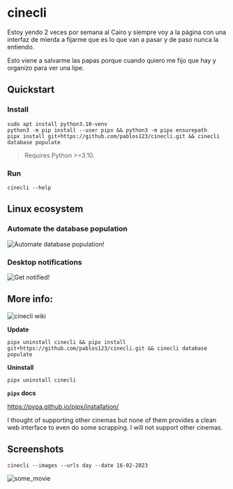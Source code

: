 # cinecli

Estoy yendo 2 veces por semana al Cairo y siempre voy a la página con una interfaz de mierda a fijarme
que es lo que van a pasar y de paso nunca la entiendo.

Esto viene a salvarme las papas porque cuando quiero me fijo que hay y organizo para ver una lipe.

## Quickstart
### Install

```terminal
sudo apt install python3.10-venv
python3 -m pip install --user pipx && python3 -m pipx ensurepath
pipx install git+https://github.com/pablos123/cinecli.git && cinecli database populate
```
> Requires Python >=3.10.

### Run
```terminal
cinecli --help
```

## Linux ecosystem
### Automate the database population
![Automate database population!](https://github.com/pablos123/cinecli/wiki/Automate-population!)

### Desktop notifications
![Get notified!](https://github.com/pablos123/cinecli/wiki/Get-notified!)

## More info:
![cinecli wiki](https://github.com/pablos123/cinecli/wiki)

**Update**
```terminal
pipx uninstall cinecli && pipx install git+https://github.com/pablos123/cinecli.git && cinecli database populate
```

**Uninstall**
```terminal
pipx uninstall cinecli
```

**`pipx` docs**

https://pypa.github.io/pipx/installation/

I thought of supporting other cinemas but none of them provides a clean web interface to even do some scrapping. I will not support other cinemas.

## Screenshots
```terminal
cinecli --images --urls day --date 16-02-2023
```
![some_movie](https://user-images.githubusercontent.com/52180403/219253983-7aac2088-0e9f-4818-9818-b5cbcdad3a0d.png)

